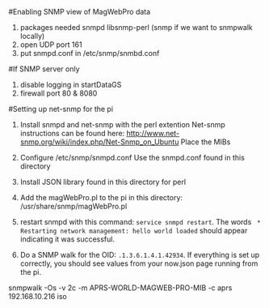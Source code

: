 #Enabling SNMP view of MagWebPro data
1. packages needed
	snmpd libsnmp-perl (snmp if we want to snmpwalk locally)
2. open UDP port 161
3. put snmpd.conf in /etc/snmp/snmbd.conf

#If SNMP server only
1. disable logging in startDataGS
2. firewall port 80 & 8080


#Setting up net-snmp for the pi

1. Install snmpd and net-snmp with the perl extention
	Net-snmp instructions can be found here: http://www.net-snmp.org/wiki/index.php/Net-Snmp_on_Ubuntu 
	Place the MIBs

2. Configure /etc/snmp/snmpd.conf
	Use the snmpd.conf found in this directory

3. Install JSON library found in this directory for perl

4. Add the magWebPro.pl to the pi in this directory: /usr/share/snmp/magWebPro.pl

5. restart snmpd with this command: `service snmpd restart`. The words ` * Restarting network management: hello world loaded` should appear indicating it was successful.

6. Do a SNMP walk for the OID: `.1.3.6.1.4.1.42934`. If everything is set up correctly, you should see values from your now.json page running from the pi.

 snmpwalk -Os -v 2c -m APRS-WORLD-MAGWEB-PRO-MIB -c aprs 192.168.10.216 iso



